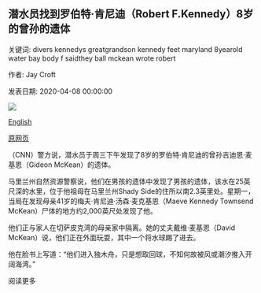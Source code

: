 ## 潜水员找到罗伯特·肯尼迪（Robert F.Kennedy）8岁的曾孙的遗体

关键词: divers kennedys greatgrandson kennedy feet maryland 8yearold water bay body f saidthey ball mckean wrote robert

作者: Jay Croft

发表日期: 2020-04-08 00:00:00

![](https://cdn.cnn.com/cnnnext/dam/assets/200403151722-maeve-kennedy-mckean-family-2019-super-tease.jpg)

[English](Divers%20find%20body%20of%20Robert%20F.%20Kennedy%27s%208-year-old%20great-grandson.md)

[原网页](https://edition.cnn.com/2020/04/08/us/kennedy-boy-body-found/index.html)

（CNN）警方说，潜水员于周三下午发现了8岁的罗伯特·肯尼迪的曾孙吉迪恩·麦基恩（Gideon McKean）的遗体。

马里兰州自然资源警察说，他们在男孩的遗体中发现了男孩的遗体，该水在25英尺深的水里，位于他祖母在马里兰州Shady Side的住所以南2.3英里处。星期一，当局在发现母亲41岁的梅夫·肯尼迪·汤森·麦克基恩（Maeve Kennedy Townsend McKean）尸体的地方约2,000英尺处发现了他。

他们正与家人在切萨皮克湾的母亲家中隔离。她的丈夫戴维·麦基恩（David McKean）说，他们正在外面玩耍，其中一个将水球踢了进去。

他在脸书上写道：“他们进入独木舟，只是想取回球，不知何故被风或潮汐推入开阔海湾。”

阅读更多